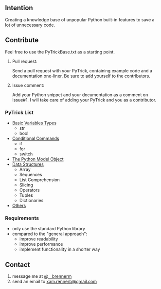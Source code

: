 ## Intention
Creating a knowledge base of unpopular Python built-in features to save a lot of unnecessary code.

## Contribute
Feel free to use the PyTrickBase.txt as a starting point.

1. Pull request:

   Send a pull request with your PyTrick, containing example code and a documentation one-liner. Be sure to add yourself to the contributors.

2. Issue comment:

   Add your Python snippet and your documentation as a comment on Issue#1. I will take care of adding your PyTrick and you as a contributor.

### PyTrick List
- [Basic Variables Types](#variables)
    - str
    - bool
- [Conditional Commands](#conditional-statements)
    - if
    - for
    - switch
- [The Python Model Object](#python-model-object)
- [Data Structures](#data-structure)
    - Array
    - Sequences
    - List Comprehension
    - Slicing
    - Operators
    - Tuples
    - Dictionaries
- [Others](#others)

### Requirements
- only use the standard Python library
- compared to the "general approach":
  - improve readability
  - improve performance
  - implement functionality in a shorter way

## Contact
1. message me at [@__brennerm](https://twitter.com/__brennerm)
2. send an email to xam.rennerb@gmail.com
